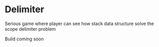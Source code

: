 # Delimiter
Serious game where player can see how stack data structure solve the scope delimiter problem

Build coming soon 
